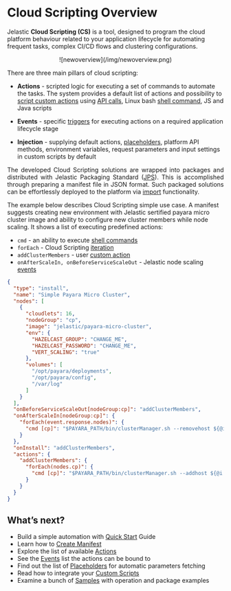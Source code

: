 <h1>Cloud Scripting Overview</h1>

Jelastic <b>Cloud Scripting (CS)</b> is a tool, designed to program the cloud platform behaviour related to your application lifecycle for automating frequent tasks, complex CI/CD flows and clustering configurations.            

<center>![newoverview](/img/newoverview.png)</center>                                           

There are three main pillars of cloud scripting:

* **Actions** - scripted logic for executing a set of commands to automate the tasks. The system provides a default list of actions and possibility to <a href="http://docs.cloudscripting.com/creating-templates/writing-scripts/" target="_blank">script custom actions</a> using <a href="https://docs.jelastic.com/api/" target="_blank">API calls</a>, Linux bash <a href="/reference/actions/#cmd" target="_blank">shell command</a>, JS and Java scripts   

* **Events** - specific <a href="http://docs.cloudscripting.com/reference/events/" target="_blank">triggers</a> for executing actions on a required application lifecycle stage   
  
* **Injection** - supplying default actions, <a href="http://docs.cloudscripting.com/reference/placeholders/" target="_blank">placeholders</a>, platform API methods, environment variables, request parameters and input settings in custom scripts by default

<p dir="ltr" style="text-align: justify;">The developed Cloud Scripting solutions are wrapped into packages and distributed with Jelastic Packaging Standard (<a href="https://docs.jelastic.com/jps" target="_blank">JPS</a>). This is accomplished through preparing a manifest file in JSON format. Such packaged solutions can be effortlessly deployed to the platform via <a href="https://docs.jelastic.com/environment-import" target="_blank">import</a> functionality.</p>

The example below describes Cloud Scripting simple use case. A manifest suggests creating new environment with Jelastic sertified payara micro cluster image and ability to configure new cluster members while node scaling. It shows a list of executing predefined actions:
 
- `cmd` - an ability to execute [shell commands](/reference/actions/#cmd)
- `forEach` - Cloud Scripting [iteration](/creating-templates/conditions-and-iterations/#by-all-nodes)
- `addClusterMembers` - user [custom action](/reference/actions/#custom-actions)
- `onAfterScaleIn, onBeforeServiceScaleOut` - Jelastic node scaling [events](/reference/events/) 

```json
{
  "type": "install",
  "name": "Simple Payara Micro Cluster",
  "nodes": [
    {
      "cloudlets": 16,
      "nodeGroup": "cp",
      "image": "jelastic/payara-micro-cluster",
      "env": {
        "HAZELCAST_GROUP": "CHANGE_ME",
        "HAZELCAST_PASSWORD": "CHANGE_ME",
        "VERT_SCALING": "true"
      },
      "volumes": [
        "/opt/payara/deployments",
        "/opt/payara/config",
        "/var/log"
      ]
    }
  ],
  "onBeforeServiceScaleOut[nodeGroup:cp]": "addClusterMembers",
  "onAfterScaleIn[nodeGroup:cp]": {
    "forEach(event.response.nodes)": {
      "cmd [cp]": "$PAYARA_PATH/bin/clusterManager.sh --removehost ${@i.intIP}"
    }
  },
  "onInstall": "addClusterMembers",
  "actions": {
    "addClusterMembers": {
      "forEach(nodes.cp)": {
        "cmd [cp]": "$PAYARA_PATH/bin/clusterManager.sh --addhost ${@i.intIP}"
      }
    }
  }
}
```


<h2>What’s next?</h2>

* Build a simple automation with <a href="http://docs.cloudscripting.com/quick-start/" target="_blank">Quick Start</a> Guide                               
* Learn how to <a href="http://docs.cloudscripting.com/creating-templates/basic-configs/" target="_blank">Create Manifest</a>   
* Explore the list of available <a href="http://docs.cloudscripting.com/reference/actions/" target="_blank">Actions</a>    
* See the <a href="http://docs.cloudscripting.com/reference/events/" target="_blank">Events</a> list the actions can be bound to    
* Find out the list of <a href="http://docs.cloudscripting.com/reference/placeholders/" target="_blank">Placeholders</a> for automatic parameters fetching  
* Read how to integrate your <a href="http://docs.cloudscripting.com/creating-templates/custom-scripts/" target="_blank">Custom Scripts</a>         
* Examine a bunch of <a href="http://docs.cloudscripting.com/samples/" target="_blank">Samples</a> with operation and package examples                                                   
